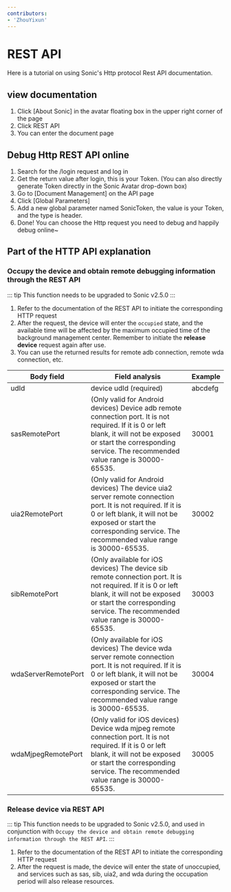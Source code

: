 ```yaml
---
contributors:
- 'ZhouYixun'
---
```


# REST API

Here is a tutorial on using Sonic's Http protocol Rest API documentation.

## view documentation

1. Click [About Sonic] in the avatar floating box in the upper right corner of the page
2. Click REST API
3. You can enter the document page

## Debug Http REST API online
1. Search for the /login request and log in
2. Get the return value after login, this is your Token. (You can also directly generate Token directly in the Sonic Avatar drop-down box)
3. Go to [Document Management] on the API page
4. Click [Global Parameters]
5. Add a new global parameter named SonicToken, the value is your Token, and the type is header.
6. Done! You can choose the Http request you need to debug and happily debug online~

## Part of the HTTP API explanation

### Occupy the device and obtain remote debugging information through the REST API
::: tip
This function needs to be upgraded to Sonic v2.5.0
:::
1. Refer to the documentation of the REST API to initiate the corresponding HTTP request
2. After the request, the device will enter the `occupied` state, and the available time will be affected by the maximum occupied time of the background management center. Remember to initiate the **release device** request again after use.
3. You can use the returned results for remote adb connection, remote wda connection, etc.

| Body field          | Field analysis                                                                                                                                                                                                                       | Example |
|---------------------|--------------------------------------------------------------------------------------------------------------------------------------------------------------------------------------------------------------------------------------|---------|
| udId                | device udId (required)                                                                                                                                                                                                               | abcdefg |
| sasRemotePort       | (Only valid for Android devices) Device adb remote connection port. It is not required. If it is 0 or left blank, it will not be exposed or start the corresponding service. The recommended value range is 30000-65535.             | 30001   |
| uia2RemotePort      | (Only valid for Android devices) The device uia2 server remote connection port. It is not required. If it is 0 or left blank, it will not be exposed or start the corresponding service. The recommended value range is 30000-65535. | 30002   |
| sibRemotePort       | (Only available for iOS devices) The device sib remote connection port. It is not required. If it is 0 or left blank, it will not be exposed or start the corresponding service. The recommended value range is 30000-65535.         | 30003   |
| wdaServerRemotePort | (Only available for iOS devices) The device wda server remote connection port. It is not required. If it is 0 or left blank, it will not be exposed or start the corresponding service. The recommended value range is 30000-65535.  | 30004   |
| wdaMjpegRemotePort  | (Only valid for iOS devices) Device wda mjpeg remote connection port. It is not required. If it is 0 or left blank, it will not be exposed or start the corresponding service. The recommended value range is 30000-65535.           | 30005   |

### Release device via REST API
::: tip
This function needs to be upgraded to Sonic v2.5.0, and used in conjunction with `Occupy the device and obtain remote debugging information through the REST API`.
:::
1. Refer to the documentation of the REST API to initiate the corresponding HTTP request
2. After the request is made, the device will enter the state of unoccupied, and services such as sas, sib, uia2, and wda during the occupation period will also release resources.
